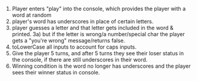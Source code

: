 1) Player enters "play" into the console, which provides the player with a word at random
2) player's word has underscores in place of certain letters.
3) player guesses a letter and that letter gets included in the word & printed.
3a) but if the letter is wrong/a number/special char the player gets a "you're wrong" message/returns false.
4) toLowerCase all inputs to account for caps inputs.
5) Give the player 5 turns, and after 5 turns they see their loser status in the console, if there are still underscores in their word.
6) Winning condition is the word no longer has underscores and the player sees their winner status in console.
